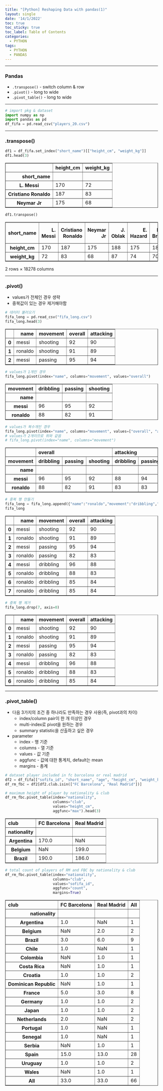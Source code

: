 ```yaml
---
title: "[Python] Reshaping Data with pandas(1)"
layout: single
date: '14/1/2022'
toc: true
toc_sticky: true
toc_label: Table of Contents
categories:
  - PYTHON
tags:
  - PYTHON
  - PANDAS
---
```

---
### Pandas 
* `.transpose()` - switch column & row
* `.pivot()` - long to wide
* `.pivot_table()` - long to wide

---

```python
# import pkg & dataset
import numpy as np
import pandas as pd
df_fifa = pd.read_csv("players_20.csv")
```
---

### .transpose()

```python
df1 = df_fifa.set_index("short_name")[["height_cm", "weight_kg"]]
df1.head(3)
```




<div>
<style scoped>
    .dataframe tbody tr th:only-of-type {
        vertical-align: middle;
    }

    .dataframe tbody tr th {
        vertical-align: top;
    }

    .dataframe thead th {
        text-align: right;
    }
</style>
<table border="1" class="dataframe">
  <thead>
    <tr style="text-align: right;">
      <th></th>
      <th>height_cm</th>
      <th>weight_kg</th>
    </tr>
    <tr>
      <th>short_name</th>
      <th></th>
      <th></th>
    </tr>
  </thead>
  <tbody>
    <tr>
      <th>L. Messi</th>
      <td>170</td>
      <td>72</td>
    </tr>
    <tr>
      <th>Cristiano Ronaldo</th>
      <td>187</td>
      <td>83</td>
    </tr>
    <tr>
      <th>Neymar Jr</th>
      <td>175</td>
      <td>68</td>
    </tr>
  </tbody>
</table>
</div>




```python
df1.transpose()
```




<div>
<style scoped>
    .dataframe tbody tr th:only-of-type {
        vertical-align: middle;
    }

    .dataframe tbody tr th {
        vertical-align: top;
    }

    .dataframe thead th {
        text-align: right;
    }
</style>
<table border="1" class="dataframe">
  <thead>
    <tr style="text-align: right;">
      <th>short_name</th>
      <th>L. Messi</th>
      <th>Cristiano Ronaldo</th>
      <th>Neymar Jr</th>
      <th>J. Oblak</th>
      <th>E. Hazard</th>
      <th>K. De Bruyne</th>
      <th>M. ter Stegen</th>
      <th>V. van Dijk</th>
      <th>L. Modrić</th>
      <th>M. Salah</th>
      <th>...</th>
      <th>M. Gallagher</th>
      <th>Huang Jiahui</th>
      <th>M. Sagaf</th>
      <th>E. Tweed</th>
      <th>P. Martin</th>
      <th>Shao Shuai</th>
      <th>Xiao Mingjie</th>
      <th>Zhang Wei</th>
      <th>Wang Haijian</th>
      <th>Pan Ximing</th>
    </tr>
  </thead>
  <tbody>
    <tr>
      <th>height_cm</th>
      <td>170</td>
      <td>187</td>
      <td>175</td>
      <td>188</td>
      <td>175</td>
      <td>181</td>
      <td>187</td>
      <td>193</td>
      <td>172</td>
      <td>175</td>
      <td>...</td>
      <td>178</td>
      <td>183</td>
      <td>177</td>
      <td>180</td>
      <td>188</td>
      <td>186</td>
      <td>177</td>
      <td>186</td>
      <td>185</td>
      <td>182</td>
    </tr>
    <tr>
      <th>weight_kg</th>
      <td>72</td>
      <td>83</td>
      <td>68</td>
      <td>87</td>
      <td>74</td>
      <td>70</td>
      <td>85</td>
      <td>92</td>
      <td>66</td>
      <td>71</td>
      <td>...</td>
      <td>70</td>
      <td>74</td>
      <td>70</td>
      <td>72</td>
      <td>84</td>
      <td>79</td>
      <td>66</td>
      <td>75</td>
      <td>74</td>
      <td>78</td>
    </tr>
  </tbody>
</table>
<p>2 rows × 18278 columns</p>
</div>



---

### .pivot()
* values가 전체인 경우 생략
* 중복값이 있는 경우 제거해야함


```python
# 데이터 불러오기
fifa_long = pd.read_csv("fifa_long.csv")
fifa_long.head(3)
```




<div>
<style scoped>
    .dataframe tbody tr th:only-of-type {
        vertical-align: middle;
    }

    .dataframe tbody tr th {
        vertical-align: top;
    }

    .dataframe thead th {
        text-align: right;
    }
</style>
<table border="1" class="dataframe">
  <thead>
    <tr style="text-align: right;">
      <th></th>
      <th>name</th>
      <th>movement</th>
      <th>overall</th>
      <th>attacking</th>
    </tr>
  </thead>
  <tbody>
    <tr>
      <th>0</th>
      <td>messi</td>
      <td>shooting</td>
      <td>92</td>
      <td>90</td>
    </tr>
    <tr>
      <th>1</th>
      <td>ronaldo</td>
      <td>shooting</td>
      <td>91</td>
      <td>89</td>
    </tr>
    <tr>
      <th>2</th>
      <td>messi</td>
      <td>passing</td>
      <td>95</td>
      <td>94</td>
    </tr>
  </tbody>
</table>
</div>




```python
# values가 1개인 경우
fifa_long.pivot(index="name", columns="movement", values="overall")
```




<div>
<style scoped>
    .dataframe tbody tr th:only-of-type {
        vertical-align: middle;
    }

    .dataframe tbody tr th {
        vertical-align: top;
    }

    .dataframe thead th {
        text-align: right;
    }
</style>
<table border="1" class="dataframe">
  <thead>
    <tr style="text-align: right;">
      <th>movement</th>
      <th>dribbling</th>
      <th>passing</th>
      <th>shooting</th>
    </tr>
    <tr>
      <th>name</th>
      <th></th>
      <th></th>
      <th></th>
    </tr>
  </thead>
  <tbody>
    <tr>
      <th>messi</th>
      <td>96</td>
      <td>95</td>
      <td>92</td>
    </tr>
    <tr>
      <th>ronaldo</th>
      <td>88</td>
      <td>82</td>
      <td>91</td>
    </tr>
  </tbody>
</table>
</div>




```python
# values가 복수개인 경우
fifa_long.pivot(index="name", columns="movement", values=["overall", "attacking"])
# values가 2개이므로 위와 같음
# fifa_long.pivot(index="name", columns="movement")
```




<div>
<style scoped>
    .dataframe tbody tr th:only-of-type {
        vertical-align: middle;
    }

    .dataframe tbody tr th {
        vertical-align: top;
    }

    .dataframe thead tr th {
        text-align: left;
    }

    .dataframe thead tr:last-of-type th {
        text-align: right;
    }
</style>
<table border="1" class="dataframe">
  <thead>
    <tr>
      <th></th>
      <th colspan="3" halign="left">overall</th>
      <th colspan="3" halign="left">attacking</th>
    </tr>
    <tr>
      <th>movement</th>
      <th>dribbling</th>
      <th>passing</th>
      <th>shooting</th>
      <th>dribbling</th>
      <th>passing</th>
      <th>shooting</th>
    </tr>
    <tr>
      <th>name</th>
      <th></th>
      <th></th>
      <th></th>
      <th></th>
      <th></th>
      <th></th>
    </tr>
  </thead>
  <tbody>
    <tr>
      <th>messi</th>
      <td>96</td>
      <td>95</td>
      <td>92</td>
      <td>88</td>
      <td>94</td>
      <td>90</td>
    </tr>
    <tr>
      <th>ronaldo</th>
      <td>88</td>
      <td>82</td>
      <td>91</td>
      <td>83</td>
      <td>83</td>
      <td>89</td>
    </tr>
  </tbody>
</table>
</div>




```python
# 중복 행 만들기
fifa_long = fifa_long.append({"name":"ronaldo","movement":"dribbling","overall":85,"attacking":84}, ignore_index=True)
fifa_long
```




<div>
<style scoped>
    .dataframe tbody tr th:only-of-type {
        vertical-align: middle;
    }

    .dataframe tbody tr th {
        vertical-align: top;
    }

    .dataframe thead th {
        text-align: right;
    }
</style>
<table border="1" class="dataframe">
  <thead>
    <tr style="text-align: right;">
      <th></th>
      <th>name</th>
      <th>movement</th>
      <th>overall</th>
      <th>attacking</th>
    </tr>
  </thead>
  <tbody>
    <tr>
      <th>0</th>
      <td>messi</td>
      <td>shooting</td>
      <td>92</td>
      <td>90</td>
    </tr>
    <tr>
      <th>1</th>
      <td>ronaldo</td>
      <td>shooting</td>
      <td>91</td>
      <td>89</td>
    </tr>
    <tr>
      <th>2</th>
      <td>messi</td>
      <td>passing</td>
      <td>95</td>
      <td>94</td>
    </tr>
    <tr>
      <th>3</th>
      <td>ronaldo</td>
      <td>passing</td>
      <td>82</td>
      <td>83</td>
    </tr>
    <tr>
      <th>4</th>
      <td>messi</td>
      <td>dribbling</td>
      <td>96</td>
      <td>88</td>
    </tr>
    <tr>
      <th>5</th>
      <td>ronaldo</td>
      <td>dribbling</td>
      <td>88</td>
      <td>83</td>
    </tr>
    <tr>
      <th>6</th>
      <td>ronaldo</td>
      <td>dribbling</td>
      <td>85</td>
      <td>84</td>
    </tr>
    <tr>
      <th>7</th>
      <td>ronaldo</td>
      <td>dribbling</td>
      <td>85</td>
      <td>84</td>
    </tr>
  </tbody>
</table>
</div>




```python
# 중복 행 제거
fifa_long.drop(7, axis=0)
```




<div>
<style scoped>
    .dataframe tbody tr th:only-of-type {
        vertical-align: middle;
    }

    .dataframe tbody tr th {
        vertical-align: top;
    }

    .dataframe thead th {
        text-align: right;
    }
</style>
<table border="1" class="dataframe">
  <thead>
    <tr style="text-align: right;">
      <th></th>
      <th>name</th>
      <th>movement</th>
      <th>overall</th>
      <th>attacking</th>
    </tr>
  </thead>
  <tbody>
    <tr>
      <th>0</th>
      <td>messi</td>
      <td>shooting</td>
      <td>92</td>
      <td>90</td>
    </tr>
    <tr>
      <th>1</th>
      <td>ronaldo</td>
      <td>shooting</td>
      <td>91</td>
      <td>89</td>
    </tr>
    <tr>
      <th>2</th>
      <td>messi</td>
      <td>passing</td>
      <td>95</td>
      <td>94</td>
    </tr>
    <tr>
      <th>3</th>
      <td>ronaldo</td>
      <td>passing</td>
      <td>82</td>
      <td>83</td>
    </tr>
    <tr>
      <th>4</th>
      <td>messi</td>
      <td>dribbling</td>
      <td>96</td>
      <td>88</td>
    </tr>
    <tr>
      <th>5</th>
      <td>ronaldo</td>
      <td>dribbling</td>
      <td>88</td>
      <td>83</td>
    </tr>
    <tr>
      <th>6</th>
      <td>ronaldo</td>
      <td>dribbling</td>
      <td>85</td>
      <td>84</td>
    </tr>
  </tbody>
</table>
</div>



---

### .pivot_table()
* 다음 3가지의 조건 중 하나라도 만족하는 경우 사용(즉, pivot과의 차이)
    * index/column pair이 한 개 이상인 경우
    * multi-index로 pivot을 원하는 경우
    * summary statistic을 산출하고 싶은 경우
* parameter
    * index - 행 기준
    * columns - 열 기준
    * values - 값 기준
    * aggfunc - 값에 대한 통계치, default는 mean
    * margins - 총계


```python
# dataset player included in fc barcelona or real madrid
df2 = df_fifa[["sofifa_id", "short_name", "age", "height_cm", "weight_kg", "nationality", "club"]]
df_rm_fbc = df2[df2.club.isin(["FC Barcelona", "Real Madrid"])]
```


```python
# maximum height of player by nationality & club
df_rm_fbc.pivot_table(index="nationality", 
                      columns="club",
                      values="height_cm",
                      aggfunc="max").head(3)
```




<div>
<style scoped>
    .dataframe tbody tr th:only-of-type {
        vertical-align: middle;
    }

    .dataframe tbody tr th {
        vertical-align: top;
    }

    .dataframe thead th {
        text-align: right;
    }
</style>
<table border="1" class="dataframe">
  <thead>
    <tr style="text-align: right;">
      <th>club</th>
      <th>FC Barcelona</th>
      <th>Real Madrid</th>
    </tr>
    <tr>
      <th>nationality</th>
      <th></th>
      <th></th>
    </tr>
  </thead>
  <tbody>
    <tr>
      <th>Argentina</th>
      <td>170.0</td>
      <td>NaN</td>
    </tr>
    <tr>
      <th>Belgium</th>
      <td>NaN</td>
      <td>199.0</td>
    </tr>
    <tr>
      <th>Brazil</th>
      <td>190.0</td>
      <td>186.0</td>
    </tr>
  </tbody>
</table>
</div>




```python
# total count of players of RM and FBC by nationality & club
df_rm_fbc.pivot_table(index="nationality",
                      columns="club",
                      values="sofifa_id",
                      aggfunc="count",
                      margins=True)
```




<div>
<style scoped>
    .dataframe tbody tr th:only-of-type {
        vertical-align: middle;
    }

    .dataframe tbody tr th {
        vertical-align: top;
    }

    .dataframe thead th {
        text-align: right;
    }
</style>
<table border="1" class="dataframe">
  <thead>
    <tr style="text-align: right;">
      <th>club</th>
      <th>FC Barcelona</th>
      <th>Real Madrid</th>
      <th>All</th>
    </tr>
    <tr>
      <th>nationality</th>
      <th></th>
      <th></th>
      <th></th>
    </tr>
  </thead>
  <tbody>
    <tr>
      <th>Argentina</th>
      <td>1.0</td>
      <td>NaN</td>
      <td>1</td>
    </tr>
    <tr>
      <th>Belgium</th>
      <td>NaN</td>
      <td>2.0</td>
      <td>2</td>
    </tr>
    <tr>
      <th>Brazil</th>
      <td>3.0</td>
      <td>6.0</td>
      <td>9</td>
    </tr>
    <tr>
      <th>Chile</th>
      <td>1.0</td>
      <td>NaN</td>
      <td>1</td>
    </tr>
    <tr>
      <th>Colombia</th>
      <td>NaN</td>
      <td>1.0</td>
      <td>1</td>
    </tr>
    <tr>
      <th>Costa Rica</th>
      <td>NaN</td>
      <td>1.0</td>
      <td>1</td>
    </tr>
    <tr>
      <th>Croatia</th>
      <td>1.0</td>
      <td>1.0</td>
      <td>2</td>
    </tr>
    <tr>
      <th>Dominican Republic</th>
      <td>NaN</td>
      <td>1.0</td>
      <td>1</td>
    </tr>
    <tr>
      <th>France</th>
      <td>5.0</td>
      <td>3.0</td>
      <td>8</td>
    </tr>
    <tr>
      <th>Germany</th>
      <td>1.0</td>
      <td>1.0</td>
      <td>2</td>
    </tr>
    <tr>
      <th>Japan</th>
      <td>1.0</td>
      <td>1.0</td>
      <td>2</td>
    </tr>
    <tr>
      <th>Netherlands</th>
      <td>2.0</td>
      <td>NaN</td>
      <td>2</td>
    </tr>
    <tr>
      <th>Portugal</th>
      <td>1.0</td>
      <td>NaN</td>
      <td>1</td>
    </tr>
    <tr>
      <th>Senegal</th>
      <td>1.0</td>
      <td>NaN</td>
      <td>1</td>
    </tr>
    <tr>
      <th>Serbia</th>
      <td>NaN</td>
      <td>1.0</td>
      <td>1</td>
    </tr>
    <tr>
      <th>Spain</th>
      <td>15.0</td>
      <td>13.0</td>
      <td>28</td>
    </tr>
    <tr>
      <th>Uruguay</th>
      <td>1.0</td>
      <td>1.0</td>
      <td>2</td>
    </tr>
    <tr>
      <th>Wales</th>
      <td>NaN</td>
      <td>1.0</td>
      <td>1</td>
    </tr>
    <tr>
      <th>All</th>
      <td>33.0</td>
      <td>33.0</td>
      <td>66</td>
    </tr>
  </tbody>
</table>
</div>


